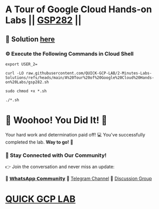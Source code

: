 # A Tour of Google Cloud Hands-on Labs || [GSP282](https://www.cloudskillsboost.google/focuses/2794?parent=catalog) ||

## 🔑 Solution [here](https://youtu.be/cqxON8fzoMU)

### ⚙️ Execute the Following Commands in Cloud Shell

```
export USER_2=
```
```
curl -LO raw.githubusercontent.com/QUICK-GCP-LAB/2-Minutes-Labs-Solutions/refs/heads/main/A%20Tour%20of%20Google%20Cloud%20Hands-on%20Labs/gsp282.sh

sudo chmod +x *.sh

./*.sh
```

# 🎉 Woohoo! You Did It! 🎉

Your hard work and determination paid off! 💻
You've successfully completed the lab. **Way to go!** 🚀

### 💬 Stay Connected with Our Community!

👉 Join the conversation and never miss an update:

💚 [𝗪𝗵𝗮𝘁𝘀𝗔𝗽𝗽 𝗖𝗼𝗺𝗺𝘂𝗻𝗶𝘁𝘆](https://chat.whatsapp.com/ECJ9h8GA3CA1ksaI9m5NrX)
📢 [Telegram Channel](https://t.me/quickgcplab)
👥 [Discussion Group](https://t.me/quickgcplabchats)

# [QUICK GCP LAB](https://www.youtube.com/@quickgcplab)
